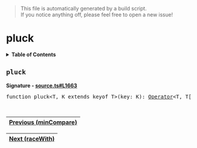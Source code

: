 > This file is automatically generated by a build script.<br>If you notice anything off, please feel free to open a new issue!

# pluck

<details><summary><b>Table of Contents</b></summary>

1. [<code>pluck</code>](#pluck)</details>

## <a name="pluck"></a><code>pluck</code>

<b>Signature - [source.ts#L1663](..\/..\/packages\/core\/src\/source.ts#L1663)</b>

<pre>function pluck&lt;T, K extends keyof T&gt;(key: K): <a href="000-Operator.md#Operator">Operator</a>&lt;T, T[K]&gt;</pre><br>

| [Previous \(minCompare\)](053-minCompare.md#readme) |
| --- |

<div align="right">

| [Next \(raceWith\)](055-raceWith.md#readme) |
| --- |
</div>
